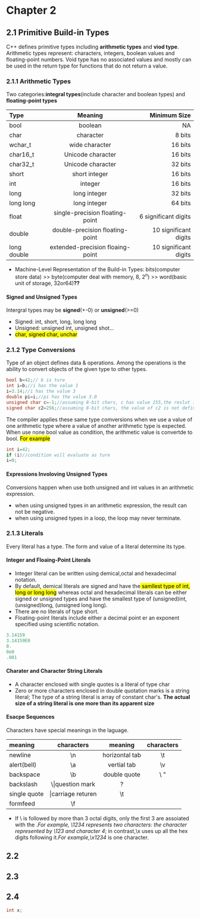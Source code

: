 # Chapter 2

## 2.1 Primitive Build-in Types
C++ defines primitive types including **arithmetic types** and **viod type**. Arithmetic types represent: characters, integers, boolean values and floating-point numbers. Void type has no associated values and mostly can be used in the return type for functions that do not return a value.
### 2.1.1 Arithmetic Types
Two categories:**integral types**(include character and boolean types) and **floating-point types**


| **Type**  | **Meaning**  | **Minimum Size** |
|:------------- |:---------------:| -------------:|
| bool    | boolean |         NA|
| char     | character       |           8 bits |
| wchar_t | wide character       |           16 bits|
|char16_t|Unicode character|16 bits|
|char32_t|Unicode character|32 bits|
|short|short integer|16 bits|
|int|integer|16 bits|
|long|long integer|32 bits|
|long long| long integer|64 bits|
|float| single-precision floating-point|6 significant digits|
|double|double-precision floating-point|10 significant digits|
|long double|extended-precision floaing-point|10 significant digits|

* Machine-Level Representation of the Build-in Types: bits(computer store data) >> byte(computer deal with memory, 8, $2^n$) >> word(basic unit of storage, 32or64)**??**

#### Signed and Unsigned Types
Intergral types may be **signed**(+-0) or **unsigned**(>=0)

* Signed: int, short, long, long long
* Unsigned: unsigned int, unsigned shot...
* <mark>char, signed char, unchar</mark>

### 2.1.2 Type Conversions
Type of an object defines data & operations. Among the operations is the ability to convert objects of the given type to other types.

```cpp
bool b=42;// b is ture
int i=b;//i has the value 1
i=3.14;//i has the value 3
double pi=i;//pi has the value 3.0
unsigned char c=-1;//assuming 8-bit chars, c has value 255,the reslut is the remainder of the value modulo the number of values the target type can hold(unsigned)
signed char c2=256;//assuming 8-bit chars, the value of c2 is not defined.(result is undefined, signed)
```
The compiler applies these same type comversions when we use a value of one arithmetic type where a value of another arithmetic type is expected. When use none bool value as condition, the arithmetic value is convertde to bool. <mark> For example</mark>

```cpp
int i=42;
if (i)//condition will evaluate as ture
i=0;
```

#### Expressions Involoving Unsigned Types
Conversions happen when use both unsigned and int values in an arithmetic expression.

* when using unsigned types in an arithmetic expression, the result can not be negative.
* when using unsigned types in a loop, the loop may never terminate.

### 2.1.3 Literals
Every literal has a type. The form and value of a literal determine its type.
#### Integer and Floaing-Point Literals


* Integer literal can be written using demical,octal and hexadecimal notation.
* By default, demical literals are signed and have the<mark> samllest type of int, long or long long</mark> whereas octal and hexadecimal literals can be either signed or unsigned types and have the smallest type of (unsigned)int, (unsigned)long, (unsigned long long).
* There are no literals of type short.
* Floating-point literals include either a decimal point er an exponent specified using scientific notation.

```cpp
3.14159
3.14159E0
0.
0e0
.001
```

#### Charater and Character String Literals

* A character enclosed with single quotes is a literal of type char
* Zero or more characters enclosed in double quotation marks is a string literal; The type of a string literal is array of constant char's. **The actual size of a string literal is one more than its apparent size**


#### Esacpe Sequences
Characters have special meanings in the laguage.

|meaning| characters|meaning|characters|
|:---|:------:|:-----:|:-----:|
|newline|\n|horizontal tab|\t|
|alert(bell)|\a|vertial tab|\v|
|backspace|\b|double quote|\ "|
|backslash| \\\\|question mark|\?|
|single quote|\\|carriage returen|\t|
|formfeed|\f|

* If \ is followed by more than 3 octal digits, only the first 3 are assoiated with the \.*For example, \1234 represents two characters: the character represented by \123 and character 4*; in contrast,\x uses up all the hex digits following it.*For example,\x1234* is one character.


## 2.2

## 2.3

## 2.4

```cpp
int x;
```